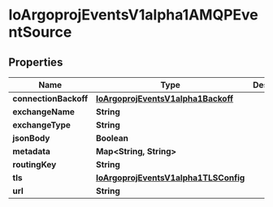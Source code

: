 

# IoArgoprojEventsV1alpha1AMQPEventSource

## Properties

Name | Type | Description | Notes
------------ | ------------- | ------------- | -------------
**connectionBackoff** | [**IoArgoprojEventsV1alpha1Backoff**](IoArgoprojEventsV1alpha1Backoff.md) |  |  [optional]
**exchangeName** | **String** |  |  [optional]
**exchangeType** | **String** |  |  [optional]
**jsonBody** | **Boolean** |  |  [optional]
**metadata** | **Map&lt;String, String&gt;** |  |  [optional]
**routingKey** | **String** |  |  [optional]
**tls** | [**IoArgoprojEventsV1alpha1TLSConfig**](IoArgoprojEventsV1alpha1TLSConfig.md) |  |  [optional]
**url** | **String** |  |  [optional]



